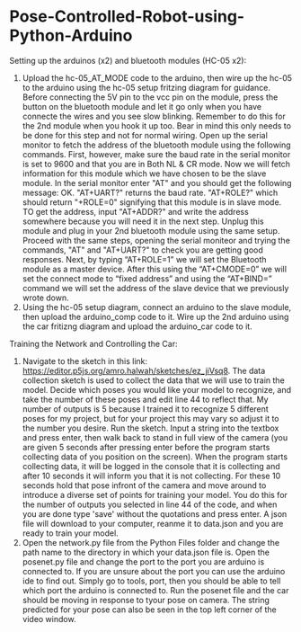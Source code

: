 # Pose-Controlled-Robot-using-Python-Arduino

Setting up the arduinos (x2) and bluetooth modules (HC-05 x2):

1. Upload the hc-05_AT_MODE code to the arduino, then wire up the hc-05 to the arduino using the hc-05 setup fritzing diagram for guidance. Before connecting the 5V pin to the vcc pin on the module, press the button on the bluetooth module and let it go only when you have connecte the wires and you see slow blinking. Remember to do this for the 2nd module when you hook it up too. Bear in mind this only needs to be done for this step and not for normal wiring. Open up the serial monitor to fetch the address of the bluetooth module using the following commands. First, however, make sure the baud rate in the serial monitor is set to 9600 and that you are in Both NL & CR mode. Now we will fetch information for this module which we have chosen to be the slave module. In the serial monitor enter "AT" and you should get the following message: OK. "AT+UART?" returns the baud rate. "AT+ROLE?" which should return "+ROLE=0" signifying that this module is in slave mode. TO get the address, input "AT+ADDR?" and write the address somewhere because you will need it in the next step. Unplug this module and plug in your 2nd bluetooth module using the same setup. Proceed with the same steps, opening the serial moniteor and trying the commands, "AT" and "AT+UART?" to check you are getting good responses. Next, by typing “AT+ROLE=1” we will set the Bluetooth module as a master device. After this using the “AT+CMODE=0” we will set the connect mode to “fixed address” and using the “AT+BIND=” command we will set the address of the slave device that we previously wrote down.
2. Using the hc-05 setup diagram, connect an arduino to the slave module, then upload the arduino_comp code to it. Wire up the 2nd arduino using the car fritizng diagram and upload the arduino_car code to it.

Training the Network and Controlling the Car:

1. Navigate to the sketch in this link: https://editor.p5js.org/amro.halwah/sketches/ez_jiVsq8. The data collection sketch is used to collect the data that we will use to train the model. Decide which poses you would like your model to recognize, and take the number of these poses and edit line 44 to reflect that. My number of outputs is 5 because I trained it to recognize 5 different poses for my project, but for your project this may vary so adjust it to the number you desire. Run the sketch. Input a string into the textbox and press enter, then walk back to stand in full view of the camera (you are given 5 seconds after pressing enter before the program starts collecting data of you position on the screen). When the program starts collecting data, it will be logged in the console that it is collecting and after 10 seconds it will inform you that it is not collecting. For these 10 seconds hold that pose infront of the camera and move around to introduce a diverse set of points for training your model. You do this for the number of outputs you selected in line 44 of the code, and when you are done type 'save' without the quotations and press enter. A json file will download to your computer, reanme it to data.json and you are ready to train your model.
2. Open the network.py file from the Python Files folder and change the path name to the directory in which your data.json file is. Open the posenet.py file and change the port to the port you are arduino is connected to. If you are unsure about the port you can use the arduino ide to find out. Simply go to tools, port, then you should be able to tell which port the arduino is connected to. Run the posenet file and the car should be moving in response to tyour pose on camera. The string predicted for your pose can also be seen in the top left corner of the video window.
